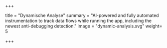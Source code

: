 +++

title = "Dynamische Analyse"
summary = "AI-powered and fully automated instrumentation to track data flows while running the app, including the newest anti-debugging detection."
image = "dynamic-analysis.svg"
weight= 5

+++
